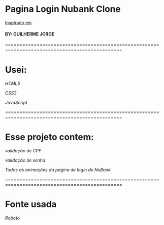 # Pagina Login Nubank Clone

[Inspirado em](https://app.nubank.com.br/#/login)

#### BY: GUILHERME JORGE

===============================================================================================

# Usei:

*HTML5*

*CSS3*

*JavaScript*

===============================================================================================

# Esse projeto contem:

*validação de CPF*

*validação de senha*

*Todas as animações da pagina de login do NuBank*

===============================================================================================

# Fonte usada

*Roboto*



